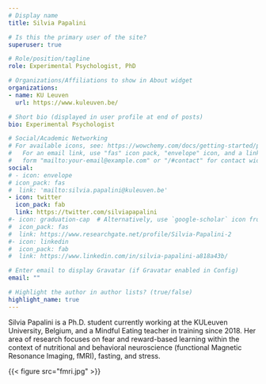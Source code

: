 ```yaml
---
# Display name
title: Silvia Papalini

# Is this the primary user of the site?
superuser: true

# Role/position/tagline
role: Experimental Psychologist, PhD

# Organizations/Affiliations to show in About widget
organizations:
- name: KU Leuven
  url: https://www.kuleuven.be/

# Short bio (displayed in user profile at end of posts)
bio: Experimental Psychologist

# Social/Academic Networking
# For available icons, see: https://wowchemy.com/docs/getting-started/page-builder/#icons
#   For an email link, use "fas" icon pack, "envelope" icon, and a link in the
#   form "mailto:your-email@example.com" or "/#contact" for contact widget.
social:
# - icon: envelope
# icon_pack: fas
#  link: 'mailto:silvia.papalini@kuleuven.be'
- icon: twitter
  icon_pack: fab
  link: https://twitter.com/silviapapalini
#- icon: graduation-cap  # Alternatively, use `google-scholar` icon from `ai` icon pack
#  icon_pack: fas
#  link: https://www.researchgate.net/profile/Silvia-Papalini-2
#- icon: linkedin
#  icon_pack: fab
#  link: https://www.linkedin.com/in/silvia-papalini-a818a43b/

# Enter email to display Gravatar (if Gravatar enabled in Config)
email: ""

# Highlight the author in author lists? (true/false)
highlight_name: true
---
```

Silvia Papalini is a Ph.D. student currently working at the KULeuven University, Belgium, and a Mindful Eating teacher in training since 2018. Her area of research focuses on fear and reward-based learning within the context of nutritional and behavioral neuroscience (functional Magnetic Resonance Imaging, fMRI), fasting, and stress.

{{< figure src="fmri.jpg" >}}
